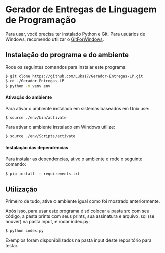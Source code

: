
# Gerador de Entregas de Linguagem de Programação

Para usar, você precisa ter instalado Python e Git. 
Para usuários de Windows, recomendo utilizar o [GitForWindows](https://gitforwindows.org/).

## Instalação do programa e do ambiente

Rode os seguintes comandos para instalar este programa:

```bash
$ git clone https://github.com/Luks17/Gerador-Entregas-LP.git
$ cd ./Gerador-Entregas-LP
$ python -m venv env
```

#### Ativação do ambiente

Para ativar o ambiente instalado em sistemas baseados em Unix use:
```bash
$ source ./env/bin/activate
```

Para ativar o ambiente instalado em Windows utilize:
```bash
$ source ./env/Scripts/activate
```

#### Instalação das dependencias

Para instalar as dependencias, ative o ambiente e rode o seguinte comando:
```bash
$ pip install -r requirements.txt
```

## Utilização

Primeiro de tudo, ative o ambiente igual como foi mostrado anteriormente.

Após isso, para usar este programa é só colocar a pasta src com seu código, a pasta prints com seus prints, sua assinatura e arquivo .sql (se houver) na pasta input, e rodar index.py:

```bash
$ python index.py
```

Exemplos foram disponibilizados na pasta input deste repositório para testar.
